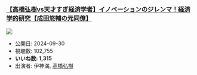 ### [【高橋弘樹vs天才すぎ経済学者】イノベーションのジレンマ！経済学的研究【成田悠輔の元同僚】](https://www.youtube.com/watch?v=c1N2owuPa-c)
[![](https://img.youtube.com/vi/c1N2owuPa-c/sddefault.jpg)](https://www.youtube.com/watch?v=c1N2owuPa-c)
-   公開日: 2024-09-30
-   視聴数: 102,755
-   **いいね数: 1,315**
-   出演者: 伊神満, [高橋弘樹](/rehacq_fan/people/高橋弘樹 "wikilink")
